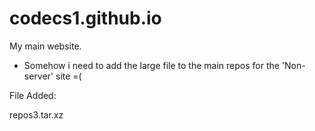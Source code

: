 # codecs1.github.io
My main website.

* Somehow i need to add the large file to the main repos for the 'Non-server' site =(
<p>File Added:

repos3.tar.xz